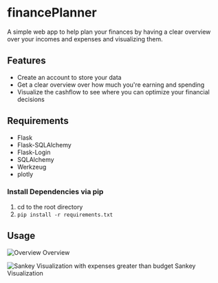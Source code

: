 # financePlanner
A simple web app to help plan your finances by having a clear overview over your incomes and expenses and visualizing them.

## Features
- Create an account to store your data
- Get a clear overview over how much you're earning and spending
- Visualize the cashflow to see where you can optimize your financial decisions

## Requirements
- Flask
- Flask-SQLAlchemy
- Flask-Login
- SQLAlchemy
- Werkzeug
- plotly

### Install Dependencies via pip
1) cd to the root directory
2) `pip install -r requirements.txt`

## Usage

![Overview](https://github.com/user-attachments/assets/6b078c93-dd53-4e8e-9d42-ea425ab07d40)
Overview <br>

![Sankey Visualization with expenses greater than budget](https://github.com/user-attachments/assets/b794b686-c089-4bce-acc4-3f086915520a)
Sankey Visualization
